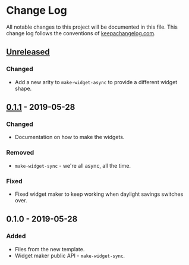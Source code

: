 # Change Log
All notable changes to this project will be documented in this file. This change log follows the conventions of [keepachangelog.com](http://keepachangelog.com/).

## [Unreleased]
### Changed
- Add a new arity to `make-widget-async` to provide a different widget shape.

## [0.1.1] - 2019-05-28
### Changed
- Documentation on how to make the widgets.

### Removed
- `make-widget-sync` - we're all async, all the time.

### Fixed
- Fixed widget maker to keep working when daylight savings switches over.

## 0.1.0 - 2019-05-28
### Added
- Files from the new template.
- Widget maker public API - `make-widget-sync`.

[Unreleased]: https://github.com/your-name/inmogr-budget/compare/0.1.1...HEAD
[0.1.1]: https://github.com/your-name/inmogr-budget/compare/0.1.0...0.1.1
